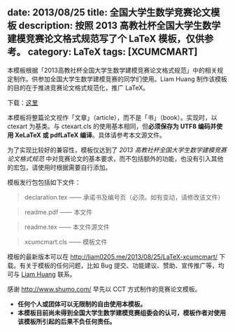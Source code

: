 date: 2013/08/25
title: 全国大学生数学竞赛论文模板
description: 按照 2013 高教社杯全国大学生数学建模竞赛论文格式规范写了个 LaTeX 模板，仅供参考。
category: LaTeX
tags: [XCUMCMART]
---

本模板根据「2013高教社杯全国大学生数学建模竞赛论文格式规范」中的相关规定制作。供参加全国大学生数学建模竞赛的同学们使用。Liam Huang 制作该模板的目的在于推进竞赛论文格式规范化，推广 LaTeX。

<!--more-->

下载：[这里](/attachment/xcumcmart/xcumcmart-Ver.1.00.00.zip)

本模板将整篇论文视作「文章」（article），而不是「书」（book）。实现时，以 ctexart 为基类。与 ctexart.cls 的使用基本相同，但**必须保存为 UTF8 编码并使用 XeLaTeX 或 pdfLaTeX 编译**。具体请参考本文源文件。

为了实现比较好的兼容性，模板仅达到了 *2013 高教社杯全国大学生数学建模竞赛论文格式规范* 中对竞赛论文的基本要求，而不包括额外的功能，也没有引入其他的宏包，请使用时根据需要自行添加。

模板发行包包括如下文件：

> declaration.tex —— 承诺书及编号页（必须。如有变动，请修改该文件）

> readme.pdf —— 本文件

> readme.tex —— 本文件源文件

> xcumcmart.cls —— 模板文件

模板的最新版本可以在 <http://liam0205.me/2013/08/25/LaTeX-xcumcmart/> 下载。有关于模板的任何问题，比如 Bug 提交、功能建议、赞助、宣传推广等，均可与 [Liam Huang](mailto:liamhuang0205+xcumcmart@gmail.com) 联系。

感谢 <http://www.shumo.com/> 早先以 CCT 方式制作的竞赛论文模板。


* **任何个人或团体可以无限制的自由使用本模板。**
* **本模板目前尚未得到全国大学生数学建模竞赛组委会的认可，模板作者对使用该模板所引起的后果不负任何责任。**

